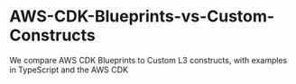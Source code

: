 # AWS-CDK-Blueprints-vs-Custom-Constructs
We compare AWS CDK Blueprints to Custom L3 constructs, with examples in TypeScript and the AWS CDK
